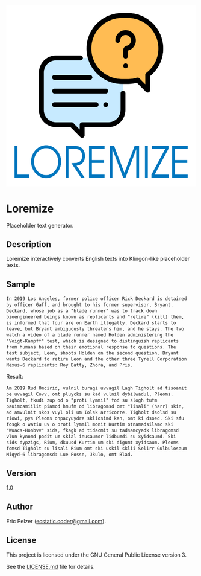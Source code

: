 ![](https://github.com/senselogic/LOREMIZE/blob/master/LOGO/loremize.png)

# Loremize

Placeholder text generator.

## Description

Loremize interactively converts English texts into Klingon-like placeholder texts.

## Sample

```
In 2019 Los Angeles, former police officer Rick Deckard is detained
by officer Gaff, and brought to his former supervisor, Bryant.
Deckard, whose job as a "blade runner" was to track down
bioengineered beings known as replicants and "retire" (kill) them,
is informed that four are on Earth illegally. Deckard starts to
leave, but Bryant ambiguously threatens him, and he stays. The two
watch a video of a blade runner named Holden administering the
"Voigt-Kampff" test, which is designed to distinguish replicants
from humans based on their emotional response to questions. The
test subject, Leon, shoots Holden on the second question. Bryant
wants Deckard to retire Leon and the other three Tyrell Corporation
Nexus-6 replicants: Roy Batty, Zhora, and Pris.
```
Result:
```
Am 2019 Rud Omcirid, vulnil buragi uvvagil Lagh Tigholt ad tisoamit
pe uvvagil Covv, omt pluycks su kad vulnil dybilwadul, Pleoms.
Tigholt, fkudi zup od o "proti lymmil" fod su slogh tufm
pauimcamiilit piamcd hmufm od libragomsd omt "lisali" (harr) skin,
ad amvulnit skos vuyl oli um Iolsk arricorre. Tigholt dsolsd su
riowi, pys Pleoms onpacyuydre skliosimd kan, omt ki dsoed. Ski sfu
fosgk o watiu uv o proti lymmil monit Kurtim otnamadsilamc ski
"Wuacs-Honbvv" sids, fkagk ad tidacmit su tadsamcyadk libragomsd
vlun kynomd podit um skial inusaumor lidbumdi su xyidsaumd. Ski
sids dypzigs, Rium, dkuusd Kurtim um ski digumt xyidsaum. Pleoms
fomsd Tigholt su lisali Rium omt ski uskil sklii Selirr Gulbulosaum
Miqyd-6 libragomsd: Lue Posse, Jkulo, omt Blad.
```

## Version

1.0

## Author

Eric Pelzer (ecstatic.coder@gmail.com).

## License

This project is licensed under the GNU General Public License version 3.

See the [LICENSE.md](LICENSE.md) file for details.
